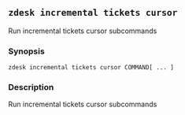 ## `zdesk incremental tickets cursor`

Run incremental tickets cursor subcommands

### Synopsis

    zdesk incremental tickets cursor COMMAND[ ... ]

### Description

Run incremental tickets cursor subcommands


